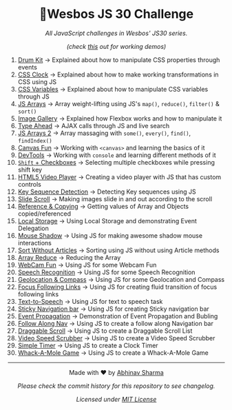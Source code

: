 <h1 align="center">🦄Wesbos JS 30 Challenge</h1>
<p align="center"><i>All JavaScript challenges in Wesbos' JS30 series.</i></p>
<p align="center"><i>(check <a href="https://absphreak.github.io/wesbosJS30/">this</a> out for working demos)</i></p>

1. [Drum Kit](https://absphreak.github.io/wesbosJS30/01drumKit) → Explained about how to manipulate CSS properties through events
2. [CSS Clock](https://absphreak.github.io/wesbosJS30/02cssClock) → Explained about how to make working transformations in CSS using JS
3. [CSS Variables](https://absphreak.github.io/wesbosJS30/03cssVars) → Explained about how to manipulate CSS variables through JS
4. [JS Arrays](https://absphreak.github.io/wesbosJS30/04JSarrays) → Array weight-lifting using JS's `map()`, `reduce()`, `filter()` & `sort()`
5. [Image Gallery](https://absphreak.github.io/wesbosJS30/05imageGallery) → Explained how Flexbox works and how to manipulate it
6. [Type Ahead](https://absphreak.github.io/wesbosJS30/06typeAhead) → AJAX calls through JS and live search
7. [JS Arrays 2](https://absphreak.github.io/wesbosJS30/07JSarrays2) → Array massaging with `some()`, `every()`, `find()`, `findIndex()`
8. [Canvas Fun](https://absphreak.github.io/wesbosJS30/08Canvas) → Working with `<canvas>` and learning the basics of it
9. [DevTools](https://absphreak.github.io/wesbosJS30/09devTools) → Working with `console` and learning different methods of it
10. [`Shift` + Checkboxes](https://absphreak.github.io/wesbosJS30/10checkboxes) → Selecting multiple checkboxes while pressing shift key
11. [HTML5 Video Player](https://absphreak.github.io/wesbosJS30/11htmlVideoPlayer) → Creating a video player with JS that has custom controls
12. [Key Sequence Detection](https://absphreak.github.io/wesbosJS30/12keySeq) → Detecting Key sequences using JS
13. [Slide Scroll](https://absphreak.github.io/wesbosJS30/13slideScroll) → Making images slide in and out according to the scroll
14. [Reference & Copying](https://absphreak.github.io/wesbosJS30/14references) → Getting values of Array and Objects copied/referenced
15. [Local Storage](https://absphreak.github.io/wesbosJS30/15localStore) → Using Local Storage and demonstrating Event Delegation
16. [Mouse Shadow](https://absphreak.github.io/wesbosJS30/16mouseShadow) → Using JS for making awesome shadow mouse interactions
17. [Sort Without Articles](https://absphreak.github.io/wesbosJS30/17sortWOArticles) → Sorting using JS without using Article methods
18. [Array Reduce](https://absphreak.github.io/wesbosJS30/18arrayReduce) → Reducing the Array
19. [WebCam Fun](https://absphreak.github.io/wesbosJS30/19webcamFun) → Using JS for some Webcam Fun
20. [Speech Recognition](https://absphreak.github.io/wesbosJS30/20speechRecog) → Using JS for some Speech Recognition
21. [Geolocation & Compass](https://absphreak.github.io/wesbosJS30/21geoLoc) → Using JS for some Geolocation and Compass
22. [Focus Following Links](https://absphreak.github.io/wesbosJS30/22followAlong) → Using JS for creating fluid transition of focus following links
23. [Text-to-Speech](https://absphreak.github.io/wesbosJS30/23tts) → Using JS for text to speech task
24. [Sticky Navigation bar](https://absphreak.github.io/wesbosJS30/24stickyNav) → Using JS for creating Sticky navigation bar
25. [Event Propagation](https://absphreak.github.io/wesbosJS30/25eventProp) → Demonstration of Event Propagation and Bubling
26. [Follow Along Nav](https://absphreak.github.io/wesbosJS30/26followAlongNav) → Using JS to create a follow along Navigation bar
27. [Draggable Scroll](https://absphreak.github.io/wesbosJS30/27draggableScroll) → Using JS to create a Draggable Scroll List
28. [Video Speed Scrubber](https://absphreak.github.io/wesbosJS30/28videoSpeed) → Using JS to create a Video Speed Scrubber
29. [Simple Timer](https://absphreak.github.io/wesbosJS30/29timer) → Using JS to create a Clock Timer
30. [Whack-A-Mole Game](https://absphreak.github.io/wesbosJS30/30whackAMole) → Using JS to create a Whack-A-Mole Game

---
<p align="center">Made with ❤ by <a href="https://abhinavsharma.dev/">Abhinav Sharma</a></p>
<p align="center"><i>Please check the commit history for this repository to see changelog.</i></p>
<p align="center"><i>Licensed under <a href="/LICENSE">MIT License</a></i></p>
